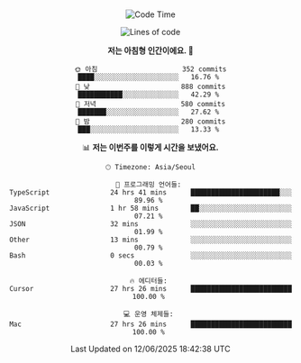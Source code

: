 <div align="center">

<br />

 <!--START_SECTION:waka-->
![Code Time](http://img.shields.io/badge/Code%20Time-4%2C735%20hrs%207%20mins-blue)

![Lines of code](https://img.shields.io/badge/%EC%A0%80%EB%8A%94%20%EC%97%AC%ED%83%9C%EA%B9%8C%EC%A7%80%20-1.9%20million%20%EC%A4%84%EC%9D%98%20%EC%BD%94%EB%93%9C%EB%A5%BC%20%EC%9E%91%EC%84%B1%ED%96%88%EC%96%B4%EC%9A%94.-blue)

**저는 아침형 인간이에요. 🐤** 

```text
🌞 아침                     352 commits         ████░░░░░░░░░░░░░░░░░░░░░   16.76 % 
🌆 낮　                     888 commits         ███████████░░░░░░░░░░░░░░   42.29 % 
🌃 저녁                     580 commits         ███████░░░░░░░░░░░░░░░░░░   27.62 % 
🌙 밤　                     280 commits         ███░░░░░░░░░░░░░░░░░░░░░░   13.33 % 
```


📊 **저는 이번주를 이렇게 시간을 보냈어요.** 

```text
🕑︎ Timezone: Asia/Seoul

💬 프로그래밍 언어들: 
TypeScript               24 hrs 41 mins      ██████████████████████░░░   89.96 % 
JavaScript               1 hr 58 mins        ██░░░░░░░░░░░░░░░░░░░░░░░   07.21 % 
JSON                     32 mins             ░░░░░░░░░░░░░░░░░░░░░░░░░   01.99 % 
Other                    13 mins             ░░░░░░░░░░░░░░░░░░░░░░░░░   00.79 % 
Bash                     0 secs              ░░░░░░░░░░░░░░░░░░░░░░░░░   00.03 % 

🔥 에디터들: 
Cursor                   27 hrs 26 mins      █████████████████████████   100.00 % 

💻 운영 체제들: 
Mac                      27 hrs 26 mins      █████████████████████████   100.00 % 
```


 Last Updated on 12/06/2025 18:42:38 UTC
<!--END_SECTION:waka-->

</div>
